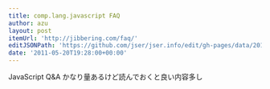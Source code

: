 ```yaml
---
title: comp.lang.javascript FAQ
author: azu
layout: post
itemUrl: 'http://jibbering.com/faq/'
editJSONPath: 'https://github.com/jser/jser.info/edit/gh-pages/data/2011/05/index.json'
date: '2011-05-20T19:28:00+00:00'
---
```

JavaScript Q&A
かなり量あるけど読んでおくと良い内容多し
